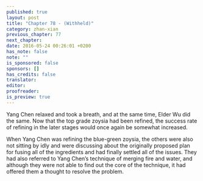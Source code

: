 ```yaml
---
published: true
layout: post
title: "Chapter 78 - (Withheld)"
category: zhan-xian
previous_chapter: 77
next_chapter:
date: 2016-05-24 00:26:01 +0200
has_note: false
note: ""
is_sponsored: false
sponsors: []
has_credits: false
translator:
editor:
proofreader:
is_preview: true
---
```

Yang Chen relaxed and took a breath, and at the same time, Elder Wu did the same. Now that the top grade zoysia had been refined, the success rate of refining in the later stages would once again be somewhat increased.

When Yang Chen was refining the blue-green zoysia, the others were also not sitting by idly and were discussing about the originally proposed plan for fusing all of the ingredients and had finally settled all of the issues. They had also referred to Yang Chen’s technique of merging fire and water, and although they were not able to find out the core of the technique, it had offered them a thought to resolve the problem.
<!--more-->
